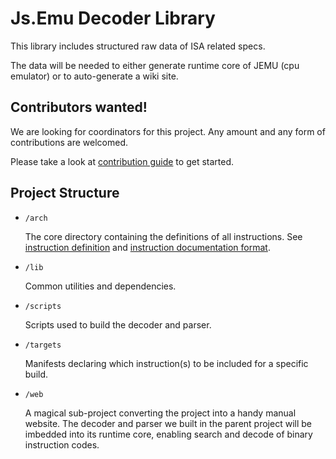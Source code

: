# Js.Emu Decoder Library

This library includes structured raw data of ISA related specs.

The data will be needed to either generate runtime core of JEMU (cpu emulator)
or to auto-generate a wiki site.

## Contributors wanted!

We are looking for coordinators for this project.
Any amount and any form of contributions are welcomed.

Please take a look at [contribution guide](docs/contribute.md) to get started.

## Project Structure

+ `/arch`

	The core directory containing the definitions of all instructions. See [instruction definition](docs/define.md) and [instruction documentation format](docs/doc-instruction.md).

+ `/lib`

	Common utilities and dependencies.

+ `/scripts`

	Scripts used to build the decoder and parser.

+ `/targets`

	Manifests declaring which instruction(s) to be included for
	a specific build.

+ `/web`

	A magical sub-project converting the project into a handy manual website.
	The decoder and parser we built in the parent project will be imbedded into
	its runtime core, enabling search and decode of binary instruction codes.  
